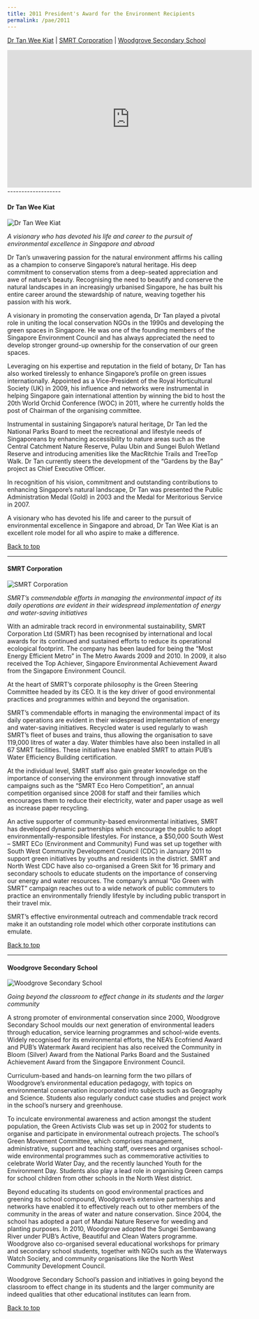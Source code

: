 ```yaml
---
title: 2011 President's Award for the Environment Recipients
permalink: /pae/2011
---
```


[Dr Tan Wee Kiat](#drtan) | [SMRT Corporation](#smrt) | [Woodgrove Secondary School](#wss)

<div class="bp-youtube">
<iframe width="560" height="315" src="https://www.youtube.com/embed/aR42uV_UvL4" frameborder="0" allow="accelerometer; autoplay; encrypted-media; gyroscope; picture-in-picture" allowfullscreen></iframe>
</div>
-------------------

<a name="drtan"></a>
#### Dr Tan Wee Kiat

![Dr Tan Wee Kiat](/images/pae/2011-tan-wee-kiat.jpg)

*A visionary who has devoted his life and career to the pursuit of environmental excellence in Singapore and abroad*

Dr Tan’s unwavering passion for the natural environment affirms his calling as a champion to conserve Singapore’s natural heritage. His deep commitment to conservation stems from a deep-seated appreciation and awe of nature’s beauty. Recognising the need to beautify and conserve the natural landscapes in an increasingly urbanised Singapore, he has built his entire career around the stewardship of nature, weaving together his passion with his work.

A visionary in promoting the conservation agenda, Dr Tan played a pivotal role in uniting the local conservation NGOs in the 1990s and developing the green spaces in Singapore. He was one of the founding members of the Singapore Environment Council and has always appreciated the need to develop stronger ground-up ownership for the conservation of our green spaces.

Leveraging on his expertise and reputation in the field of botany, Dr Tan has also worked tirelessly to enhance Singapore’s profile on green issues internationally. Appointed as a Vice-President of the Royal Horticultural Society (UK) in 2009, his influence and networks were instrumental in helping Singapore gain international attention by winning the bid to host the 20th World Orchid Conference (WOC) in 2011, where he currently holds the post of Chairman of the organising committee.

Instrumental in sustaining Singapore’s natural heritage, Dr Tan led the National Parks Board to meet the recreational and lifestyle needs of Singaporeans by enhancing accessibility to nature areas such as the Central Catchment Nature Reserve, Pulau Ubin and Sungei Buloh Wetland Reserve and introducing amenities like the MacRitchie Trails and TreeTop Walk. Dr Tan currently steers the development of the “Gardens by the Bay” project as Chief Executive Officer.

In recognition of his vision, commitment and outstanding contributions to enhancing Singapore’s natural landscape, Dr Tan was presented the Public Administration Medal (Gold) in 2003 and the Medal for Meritorious Service in 2007.

A visionary who has devoted his life and career to the pursuit of environmental excellence in Singapore and abroad, Dr Tan Wee Kiat is an excellent role model for all who aspire to make a difference.

[Back to top](#top)

-------------------

<a name="smrt"></a>
#### SMRT Corporation

![SMRT Corporation](/images/pae/2011-smrt.jpg)

*SMRT’s commendable efforts in managing the environmental impact of its daily operations are evident in their widespread implementation of energy and water-saving initiatives*

With an admirable track record in environmental sustainability, SMRT Corporation Ltd (SMRT) has been recognised by international and local awards for its continued and sustained efforts to reduce its operational ecological footprint. The company has been lauded for being the “Most Energy Efficient Metro” in The Metro Awards 2009 and 2010. In 2009, it also received the Top Achiever, Singapore Environmental Achievement Award from the Singapore Environment Council.

At the heart of SMRT’s corporate philosophy is the Green Steering Committee headed by its CEO. It is the key driver of good environmental practices and programmes within and beyond the organisation.

SMRT’s commendable efforts in managing the environmental impact of its daily operations are evident in their widespread implementation of energy and water-saving initiatives. Recycled water is used regularly to wash SMRT’s fleet of buses and trains, thus allowing the organisation to save 119,000 litres of water a day. Water thimbles have also been installed in all 67 SMRT facilities. These initiatives have enabled SMRT to attain PUB’s Water Efficiency Building certification.

At the individual level, SMRT staff also gain greater knowledge on the importance of conserving the environment through innovative staff campaigns such as the “SMRT Eco Hero Competition”, an annual competition organised since 2008 for staff and their families which encourages them to reduce their electricity, water and paper usage as well as increase paper recycling.

An active supporter of community-based environmental initiatives, SMRT has developed dynamic partnerships which encourage the public to adopt environmentally-responsible lifestyles. For instance, a $50,000 South West – SMRT ECo (Environment and Community) Fund was set up together with South West Community Development Council (CDC) in January 2011 to support green initiatives by youths and residents in the district. SMRT and North West CDC have also co-organised a Green Skit for 16 primary and secondary schools to educate students on the importance of conserving our energy and water resources. The company’s annual “Go Green with SMRT” campaign reaches out to a wide network of public commuters to practice an environmentally friendly lifestyle by including public transport in their travel mix.

SMRT’s effective environmental outreach and commendable track record make it an outstanding role model which other corporate institutions can emulate.

[Back to top](#top)

-------------------

<a name="wss"></a>
#### Woodgrove Secondary School

![Woodgrove Secondary School](/images/pae/2011-woodgrove-sec.jpg)

*Going beyond the classroom to effect change in its students and the larger community*

A strong promoter of environmental conservation since 2000, Woodgrove Secondary School moulds our next generation of environmental leaders through education, service learning programmes and school-wide events. Widely recognised for its environmental efforts, the NEA’s Ecofriend Award and PUB’s Watermark Award recipient has also received the Community in Bloom (Silver) Award from the National Parks Board and the Sustained Achievement Award from the Singapore Environment Council.

Curriculum-based and hands-on learning form the two pillars of Woodgrove’s environmental education pedagogy, with topics on environmental conservation incorporated into subjects such as Geography and Science. Students also regularly conduct case studies and project work in the school’s nursery and greenhouse.

To inculcate environmental awareness and action amongst the student population, the Green Activists Club was set up in 2002 for students to organise and participate in environmental outreach projects. The school’s Green Movement Committee, which comprises management, administrative, support and teaching staff, oversees and organises school-wide environmental programmes such as commemorative activities to celebrate World Water Day, and the recently launched Youth for the Environment Day. Students also play a lead role in organising Green camps for school children from other schools in the North West district.

Beyond educating its students on good environmental practices and greening its school compound, Woodgrove’s extensive partnerships and networks have enabled it to effectively reach out to other members of the community in the areas of water and nature conservation. Since 2004, the school has adopted a part of Mandai Nature Reserve for weeding and planting purposes. In 2010, Woodgrove adopted the Sungei Sembawang River under PUB’s Active, Beautiful and Clean Waters programme. Woodgrove also co-organised several educational workshops for primary and secondary school students, together with NGOs such as the Waterways Watch Society, and community organisations like the North West Community Development Council.

Woodgrove Secondary School’s passion and initiatives in going beyond the classroom to effect change in its students and the larger community are indeed qualities that other educational institutes can learn from.

[Back to top](#top)
